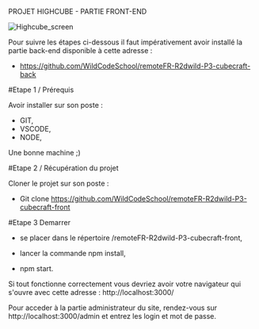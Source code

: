 
PROJET HIGHCUBE - PARTIE FRONT-END

![Highcube_screen](https://user-images.githubusercontent.com/74924939/116384808-7de87580-a818-11eb-854b-c130f3b2c4e3.jpg)


Pour suivre les étapes ci-dessous il faut impérativement avoir installé la partie back-end disponible à cette adresse : 
- https://github.com/WildCodeSchool/remoteFR-R2dwild-P3-cubecraft-back

#Etape 1 / Prérequis

Avoir installer sur son poste :
- GIT,
- VSCODE,
- NODE,


Une bonne machine ;)

#Etape 2 / Récupération du projet 

Cloner le projet sur son poste :
- Git clone https://github.com/WildCodeSchool/remoteFR-R2dwild-P3-cubecraft-front

#Etape 3 Demarrer
- se placer dans le répertoire /remoteFR-R2dwild-P3-cubecraft-front,
- lancer la commande npm install,

- npm start.

Si tout fonctionne correctement vous devriez avoir votre navigateur qui s'ouvre avec cette adresse : http://localhost:3000/

Pour acceder à la partie administrateur du site, rendez-vous sur http://localhost:3000/admin et entrez les login et mot de passe.

